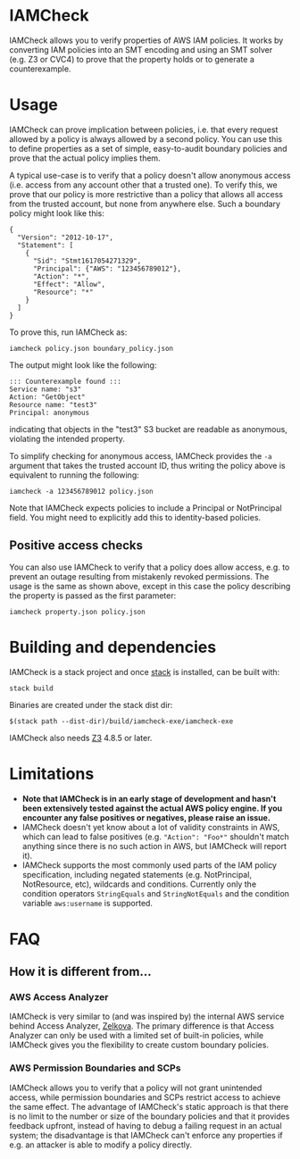 IAMCheck
========

IAMCheck allows you to verify properties of AWS IAM policies. It works by converting IAM policies into an SMT encoding and using an SMT solver (e.g. Z3 or CVC4) to prove that the property holds or to generate a counterexample.


# Usage

IAMCheck can prove implication between policies, i.e. that every request allowed by a policy is always allowed by a second policy. You can use this to define properties as a set of simple, easy-to-audit boundary policies and prove that the actual policy implies them.

A typical use-case is to verify that a policy doesn't allow anonymous access (i.e. access from any account other that a trusted one). To verify this, we prove that our policy is more restrictive than a policy that allows all access from the trusted account, but none from anywhere else. Such a boundary policy might look like this:

```
{ 
  "Version": "2012-10-17", 
  "Statement": [ 
    { 
      "Sid": "Stmt1617054271329", 
      "Principal": {"AWS": "123456789012"}, 
      "Action": "*", 
      "Effect": "Allow", 
      "Resource": "*" 
    } 
  ] 
}
```

To prove this, run IAMCheck as:
```
iamcheck policy.json boundary_policy.json
```

The output might look like the following:
```
::: Counterexample found :::
Service name: "s3"
Action: "GetObject"
Resource name: "test3"
Principal: anonymous
```

indicating that objects in the "test3" S3 bucket are readable as anonymous, violating the intended property.

To simplify checking for anonymous access, IAMCheck provides the `-a` argument that takes the trusted account ID, thus writing the policy above is equivalent to running the following:

```
iamcheck -a 123456789012 policy.json
```

Note that IAMCheck expects policies to include a Principal or NotPrincipal field. You might need to explicitly add this to identity-based policies.

## Positive access checks

You can also use IAMCheck to verify that a policy does allow access, e.g. to prevent an outage resulting from mistakenly revoked permissions. The usage is the same as shown above, except in this case the policy describing the property is passed as the first parameter:
```
iamcheck property.json policy.json
```
# Building and dependencies

IAMCheck is a stack project and once [stack](https://docs.haskellstack.org/en/stable/README/) is installed, can be built with:
```
stack build
```

Binaries are created under the stack dist dir:
```
$(stack path --dist-dir)/build/iamcheck-exe/iamcheck-exe
```

IAMCheck also needs [Z3](https://github.com/Z3Prover/z3) 4.8.5 or later.

# Limitations

- **Note that IAMCheck is in an early stage of development and hasn't been extensively tested against the actual AWS policy engine. If you encounter any false positives or negatives, please raise an issue.** 
- IAMCheck doesn't yet know about a lot of validity constraints in AWS, which can lead to false positives (e.g. `"Action": "Foo*"` shouldn't match anything since there is no such action in AWS, but IAMCheck will report it).
- IAMCheck supports the most commonly used parts of the IAM policy specification, including negated statements (e.g. NotPrincipal, NotResource, etc), wildcards and conditions. Currently only the condition operators `StringEquals` and `StringNotEquals` and the condition variable `aws:username` is supported.

# FAQ

## How it is different from...
### AWS Access Analyzer

IAMCheck is very similar to (and was inspired by) the internal AWS service behind Access Analyzer, [Zelkova](https://www.cs.utexas.edu/users/hunt/FMCAD/FMCAD18/papers/paper3.pdf). The primary difference is that Access Analyzer can only be used with a limited set of built-in policies, while IAMCheck gives you the flexibility to create custom boundary policies.

### AWS Permission Boundaries and SCPs

IAMCheck allows you to verify that a policy will not grant unintended access, while permission boundaries and SCPs restrict access to achieve the same effect. The advantage of IAMCheck's static approach is that there is no limit to the number or size of the boundary policies and that it provides feedback upfront, instead of having to debug a failing request in an actual system; the disadvantage is that IAMCheck can't enforce any properties if e.g. an attacker is able to modify a policy directly.
